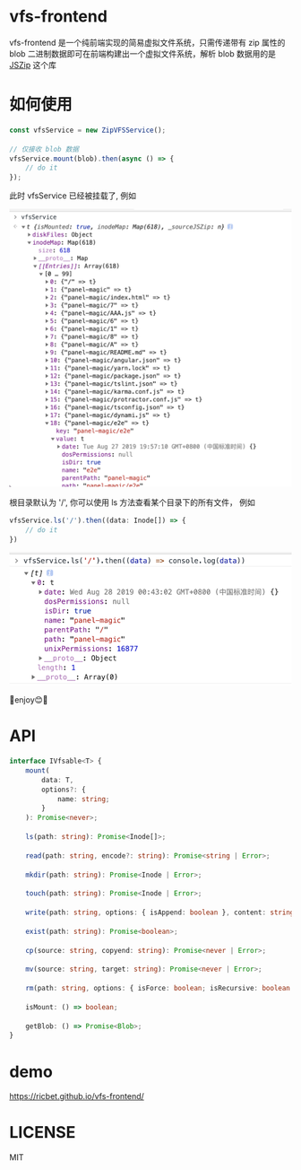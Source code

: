 # vfs-frontend

vfs-frontend 是一个纯前端实现的简易虚拟文件系统，只需传递带有 zip 属性的 blob 二进制数据即可在前端构建出一个虚拟文件系统，解析 blob 数据用的是 [JSZip](https://github.com/Stuk/jszip) 这个库


# 如何使用

```typescript
const vfsService = new ZipVFSService();

// 仅接收 blob 数据
vfsService.mount(blob).then(async () => {
    // do it
});

```
此时 vfsService 已经被挂载了, 例如

<img src="https://raw.githubusercontent.com/Ricbet/vfs-frontend/master/assets/vfs-mount.png" alt="mount" width=520 />

根目录默认为 '/', 你可以使用 ls 方法查看某个目录下的所有文件， 例如

```typescript
vfsService.ls('/').then((data: Inode[]) => {
    // do it
})
```

<img src="https://raw.githubusercontent.com/Ricbet/vfs-frontend/master/assets/vfs-ls.png" alt="ls" width=520 />

🌈enjoy😊🌈

# API

```typescript
interface IVfsable<T> {
    mount(
        data: T,
        options?: {
            name: string;
        }
    ): Promise<never>;

    ls(path: string): Promise<Inode[]>;

    read(path: string, encode?: string): Promise<string | Error>;

    mkdir(path: string): Promise<Inode | Error>;

    touch(path: string): Promise<Inode | Error>;

    write(path: string, options: { isAppend: boolean }, content: string): Promise<never | Error>;

    exist(path: string): Promise<boolean>;

    cp(source: string, copyend: string): Promise<never | Error>;

    mv(source: string, target: string): Promise<never | Error>;

    rm(path: string, options: { isForce: boolean; isRecursive: boolean }): Promise<never | Error>;

    isMount: () => boolean;

    getBlob: () => Promise<Blob>;
}

```

# demo

https://ricbet.github.io/vfs-frontend/

# LICENSE

MIT
